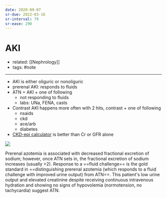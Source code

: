 ```yaml
---
date: 2020-09-07
sr-due: 2022-03-16
sr-interval: 79
sr-ease: 290
---
```


# AKI

- related: [[Nephrology]]
- tags: #note
---


- AKI is either oliguric or nonoliguric
- prerenal AKI: responds to fluids
- ATN = AKI + one of following
	- not responding to fluids
	- labs: UNa, FENA, casts
- Contrast AKI happens more often with 2 hits, contrast + one of following
	- nsaids
	- ckd
	- ace/arb
	- diabetes
- [CKD-epi calculator](https://www.mdcalc.com/ckd-epi-equations-glomerular-filtration-rate-gfr) is better than Cr or GFR alone

![](https://photos.thisispiggy.com/file/wikiFiles/image-20200825072043336.png)

Prerenal azotemia is associated with decreased fractional excretion of sodium; however, once ATN sets in, the fractional excretion of sodium increases (usually >2).  Response to a ==fluid challenge== is the gold standard in ==distinguishing prerenal azotemia (which responds to a fluid challenge with improved urine output) from ATN==.  This patient's low urine output and elevated creatinine despite receiving continuous intravenous hydration and showing no signs of hypovolemia (normotension, no tachycardia) suggest ATN.

